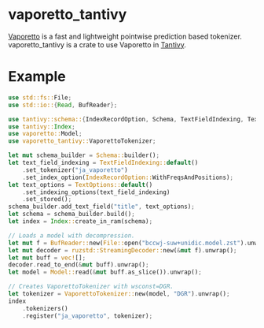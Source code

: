 # vaporetto_tantivy

[Vaporetto](https://github.com/daac-tools/vaporetto) is a fast and lightweight pointwise prediction
based tokenizer. vaporetto_tantivy is a crate to use Vaporetto in
[Tantivy](https://github.com/quickwit-oss/tantivy).

# Example

```rust
use std::fs::File;
use std::io::{Read, BufReader};

use tantivy::schema::{IndexRecordOption, Schema, TextFieldIndexing, TextOptions};
use tantivy::Index;
use vaporetto::Model;
use vaporetto_tantivy::VaporettoTokenizer;

let mut schema_builder = Schema::builder();
let text_field_indexing = TextFieldIndexing::default()
    .set_tokenizer("ja_vaporetto")
    .set_index_option(IndexRecordOption::WithFreqsAndPositions);
let text_options = TextOptions::default()
    .set_indexing_options(text_field_indexing)
    .set_stored();
schema_builder.add_text_field("title", text_options);
let schema = schema_builder.build();
let index = Index::create_in_ram(schema);

// Loads a model with decompression.
let mut f = BufReader::new(File::open("bccwj-suw+unidic.model.zst").unwrap());
let mut decoder = ruzstd::StreamingDecoder::new(&mut f).unwrap();
let mut buff = vec![];
decoder.read_to_end(&mut buff).unwrap();
let model = Model::read(&mut buff.as_slice()).unwrap();

// Creates VaporettoTokenizer with wsconst=DGR.
let tokenizer = VaporettoTokenizer::new(model, "DGR").unwrap();
index
    .tokenizers()
    .register("ja_vaporetto", tokenizer);
```
